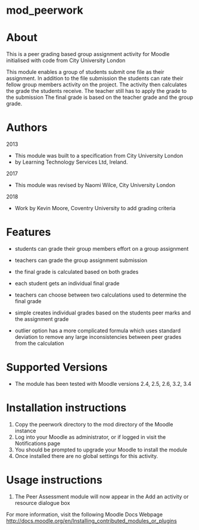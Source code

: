 # mod_peerwork

About
=====

This is a peer grading based group assignment activity for Moodle
initialised with code from City University London


This module enables a group of students submit one file as their
assignment. In addition to the file submission the students can rate 
their fellow group members activity on the project.
The activity then calculates the grade the students receive.
The teacher still has to apply the grade to the submission
The final grade is based on the teacher grade and the group grade. 


Authors
=======

2013
 - This module was built to a specification from City University London 
 - by Learning Technology Services Ltd, Ireland.

2017
 - This module was revised by Naomi Wilce, City University London
 
 2018
 - Work by Kevin Moore, Coventry University to add grading criteria


Features
========

 - students can grade their group members effort on a group assignment
 - teachers can grade the group assignment submission
 - the final grade is calculated based on both grades
 - each student gets an individual final grade


 - teachers can choose between two calculations used to determine the final grade
 - simple creates individual grades based on the students peer marks and the assignment grade
 - outlier option has a more complicated formula which uses standard deviation to remove any
 large inconsistencies between peer grades from the calculation


Supported Versions
==================

 - The module has been tested with Moodle versions 2.4, 2.5, 2.6, 3.2, 3.4 


Installation instructions
=========================

1. Copy the peerwork directory to the mod directory of the Moodle instance
2. Log into your Moodle as administrator, or if logged in visit the Notifications 
   page
3. You should be prompted to upgrade your Moodle to install the module
4. Once installed there are no global settings for this activity.

Usage instructions
==================

1. The Peer Assessment module will now appear in the Add an activity or resource dialogue box

For more information, visit the following Moodle Docs Webpage
http://docs.moodle.org/en/Installing_contributed_modules_or_plugins
